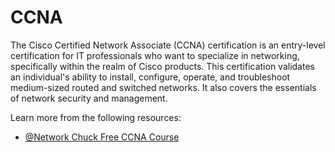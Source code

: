 # CCNA

The Cisco Certified Network Associate (CCNA) certification is an entry-level certification for IT professionals who want to specialize in networking, specifically within the realm of Cisco products. This certification validates an individual's ability to install, configure, operate, and troubleshoot medium-sized routed and switched networks. It also covers the essentials of network security and management.

Learn more from the following resources:

- [@Network Chuck Free CCNA Course](https://www.youtube.com/playlist?list=PLIhvC56v63IJVXv0GJcl9vO5Z6znCVb1P)
